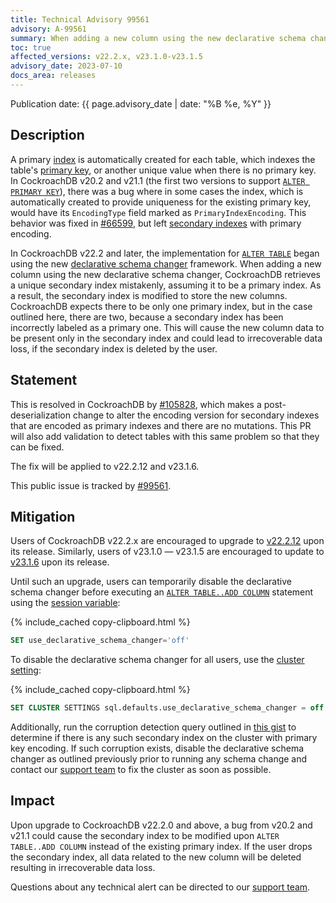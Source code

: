 ```yaml
---
title: Technical Advisory 99561
advisory: A-99561
summary: When adding a new column using the new declarative schema changer, CockroachDB retrieves a unique secondary index mistakenly, assuming it to be a primary index.
toc: true
affected_versions: v22.2.x, v23.1.0-v23.1.5
advisory_date: 2023-07-10
docs_area: releases
---
```


Publication date: {{ page.advisory_date | date: "%B %e, %Y" }}

## Description

A primary [index](../v23.1/indexes.html) is automatically created for each table, which indexes the table's [primary key](../v23.1/primary-key.html), or another unique value when there is no primary key. In CockroachDB v20.2 and v21.1 (the first two versions to support [`ALTER PRIMARY KEY`](../v21.1/alter-primary-key.html)), there was a bug where in some cases the index, which is automatically created to provide uniqueness for the existing primary key, would have its `EncodingType` field marked as `PrimaryIndexEncoding`. This behavior was fixed in [#66599](https://github.com/cockroachdb/cockroach/pull/66599), but left [secondary indexes](../v23.1/schema-design-indexes.html) with primary encoding.

In CockroachDB v22.2 and later, the implementation for [`ALTER TABLE`](../v22.2/alter-table.html#add-column) began using the new [declarative schema changer](../v23.1/online-schema-changes.html#declarative-schema-changer) framework. When adding a new column using the new declarative schema changer, CockroachDB retrieves a unique secondary index mistakenly, assuming it to be a primary index. As a result, the secondary index is modified to store the new columns. CockroachDB expects there to be only one primary index, but in the case outlined here, there are two, because a secondary index has been incorrectly labeled as a primary one. This will cause the new column data to be present only in the secondary index and could lead to irrecoverable data loss, if the secondary index is deleted by the user.

## Statement

This is resolved in CockroachDB by [#105828](https://github.com/cockroachdb/cockroach/pull/105828), which makes a post-deserialization change to alter the encoding version for secondary indexes that are encoded as primary indexes and there are no mutations. This PR will also add validation to detect tables with this same problem so that they can be fixed.

The fix will be applied to v22.2.12 and v23.1.6.

This public issue is tracked by [#99561](https://github.com/cockroachdb/cockroach/issues/99561).

## Mitigation

Users of CockroachDB v22.2.x are encouraged to upgrade to [v22.2.12](../releases/v22.2.html) upon its release. Similarly, users of v23.1.0 — v23.1.5 are encouraged to update to [v23.1.6](../releases/v23.1.html) upon its release.

Until such an upgrade, users can temporarily disable the declarative schema changer before executing an [`ALTER TABLE..ADD COLUMN`](../v22.2/alter-table.html#add-column) statement using the [session variable](../v23.1/set-vars.html):

{% include_cached copy-clipboard.html %}
~~~sql
SET use_declarative_schema_changer='off'
~~~

To disable the declarative schema changer for all users, use the [cluster setting](../v23.1/cluster-settings.html):

{% include_cached copy-clipboard.html %}
~~~sql
SET CLUSTER SETTINGS sql.defaults.use_declarative_schema_changer = off
~~~

Additionally, run the corruption detection query outlined in [this gist](https://gist.github.com/rimadeodhar/752bdf89d69c9d7fea3be5ed9acce3b6) to determine if there is any such secondary index on the cluster with primary key encoding. If such corruption exists, disable the declarative schema changer as outlined previously prior to running any schema change and contact our [support team](https://support.cockroachlabs.com/) to fix the cluster as soon as possible.

## Impact

Upon upgrade to CockroachDB v22.2.0 and above, a bug from v20.2 and v21.1 could cause the secondary index to be modified upon `ALTER TABLE..ADD COLUMN` instead of the existing primary index. If the user drops the secondary index, all data related to the new column will be deleted resulting in irrecoverable data loss.

Questions about any technical alert can be directed to our [support team](https://support.cockroachlabs.com/).